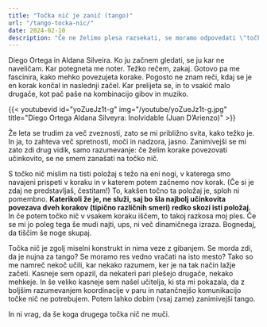 ```yaml
---
title: "Točka nič je zanič (tango)"
url: "/tango-tocka-nic/"
date: 2024-02-10
description: "Če ne želimo plesa razsekati, se moramo odpovedati \"točki nič\" ali kateremukoli \"parkirišču\". Če korake povezujemo skozi vedno isto točko, nam to res olajša izvedbo, a tudi resno zmanjša zveznost plesa."
---
```


Diego Ortega in Aldana Silveira. Ko ju začnem gledati, se ju kar ne naveličam. Kar potegneta me noter. Težko rečem, zakaj. Gotovo pa me fascinira, kako mehko povezujeta korake. Pogosto ne znam reči, kdaj se je en korak končal in naslednji začel. Kar prelijeta se, in to vsakič malo drugače, kot pač paše na kombinacijo gibov in muziko.

{{< youtubevid id="yoZueJz1t-g" img="/youtube/yoZueJz1t-g.jpg" title="Diego Ortega Aldana Silveyra: Inolvidable (Juan D’Arienzo)" >}}

Že leta se trudim za več zveznosti, zato se mi približno svita, kako težko je. In ja, to zahteva več spretnosti, moči in nadzora, jasno. Zanimivejši se mi zato zdi drug vidik, samo razumevanje: če želim korake povezovati učinkovito, se ne smem zanašati na točko nič.

S točko nič mislim na tisti položaj s težo na eni nogi, v katerega smo navajeni prispeti v koraku in v katerem potem začnemo nov korak. (Če si je zdaj ne predstavljaš, čestitam!) To, kakšen točno ta položaj je, sploh ni pomembno. **Katerikoli že je, ne služi, saj bo šla najbolj učinkovita povezava dveh korakov (tipično različnih smeri) redko skozi isti položaj.** In če potem točko nič v vsakem koraku iščem, to takoj razkosa moj ples. Če se mi jo poleg tega še mudi najti, ups, ni več dinamičnega izraza. Bognedaj, da tiščim še noge skupaj.

Točka nič je zgolj miselni konstrukt in nima veze z gibanjem. Se morda zdi, da je nujna za tango? Se moramo res vedno vračati na isto mesto? Tako so me namreč nekoč učili, kar nekako razumem, ker je na tak način lažje začeti. Kasneje sem opazil, da nekateri pari plešejo drugače, nekako mehkeje. In še veliko kasneje sem našel učitelja, ki sta mi pokazala, da z boljšim razumevanjem koordinacije v paru in natančnejšo komunikacijo točke nič  ne potrebujem. Potem lahko dobim (vsaj zame) zanimivejši tango. 

In ni vrag, da še koga drugega točka nič ne muči.